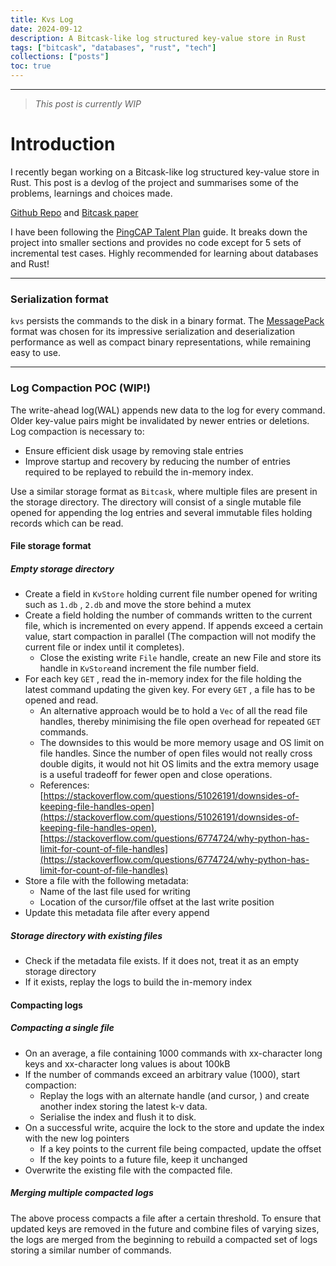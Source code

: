 ```yaml
---
title: Kvs Log
date: 2024-09-12
description: A Bitcask-like log structured key-value store in Rust
tags: ["bitcask", "databases", "rust", "tech"]
collections: ["posts"]
toc: true
---
```


---

> *This post is currently WIP*

# Introduction

I recently began working on a Bitcask-like log structured key-value store in Rust. This post is a devlog of the project and summarises some of the problems, learnings and choices made.

[Github Repo](https://github.com/anirudhsudhir/kvs) and [Bitcask paper](https://riak.com/assets/bitcask-intro.pdf)

I have been following the [PingCAP Talent Plan](https://github.com/pingcap/talent-plan/blob/master/courses/rust/README.md) guide. It breaks down the project into smaller sections and provides no code except for 5 sets of incremental test cases. Highly recommended for learning about databases and Rust!

---

### Serialization format

`kvs` persists the commands to the disk in a binary format. The [MessagePack](https://msgpack.org/) format was chosen for its impressive serialization and deserialization performance as well as compact binary representations, while remaining easy to use.

---

### Log Compaction POC (WIP!)

The write-ahead log(WAL) appends new data to the log for every command. Older key-value pairs might be invalidated by newer entries or deletions. Log compaction is necessary to:

- Ensure efficient disk usage by removing stale entries
- Improve startup and recovery by reducing the number of entries required to be replayed to rebuild the in-memory index.

Use a similar storage format as `Bitcask`, where multiple files are present in the storage directory. The directory will consist of a single mutable file opened for appending the log entries and several immutable files holding records which can be read.

#### File storage format

##### Empty storage directory

- Create a field in `KvStore` holding current file number opened for writing such as `1.db` , `2.db` and move the store behind a mutex
- Create a field holding the number of commands written to the current file, which is incremented on every append. If appends exceed a certain value, start compaction in parallel (The compaction will not modify the current file or index until it completes).
  - Close the existing write `File` handle, create an new File and store its handle in `KvStore`and increment the file number field.
- For each key `GET` , read the in-memory index for the file holding the latest command updating the given key. For every `GET` , a file has to be opened and read.
  - An alternative approach would be to hold a `Vec` of all the read file handles, thereby minimising the file open overhead for repeated `GET` commands.
  - The downsides to this would be more memory usage and OS limit on file handles. Since the number of open files would not really cross double digits, it would not hit OS limits and the extra memory usage is a useful tradeoff for fewer open and close operations.
  - References: [https://stackoverflow.com/questions/51026191/downsides-of-keeping-file-handles-open](https://stackoverflow.com/questions/51026191/downsides-of-keeping-file-handles-open), [https://stackoverflow.com/questions/6774724/why-python-has-limit-for-count-of-file-handles](https://stackoverflow.com/questions/6774724/why-python-has-limit-for-count-of-file-handles)
- Store a file with the following metadata:
  - Name of the last file used for writing
  - Location of the cursor/file offset at the last write position
- Update this metadata file after every append

##### Storage directory with existing files

- Check if the metadata file exists. If it does not, treat it as an empty storage directory
- If it exists, replay the logs to build the in-memory index

#### Compacting logs

##### Compacting a single file

- On an average, a file containing 1000 commands with xx-character long keys and xx-character long values is about 100kB
- If the number of commands exceed an arbitrary value (1000), start compaction:
  - Replay the logs with an alternate handle (and cursor, ) and create another index storing the latest k-v data.
  - Serialise the index and flush it to disk.
- On a successful write, acquire the lock to the store and update the index with the new log pointers
  - If a key points to the current file being compacted, update the offset
  - If the key points to a future file, keep it unchanged
- Overwrite the existing file with the compacted file.

##### Merging multiple compacted logs

The above process compacts a file after a certain threshold. To ensure that updated keys are removed in the future and combine files of varying sizes, the logs are merged from the beginning to rebuild a compacted set of logs storing a similar number of commands.
